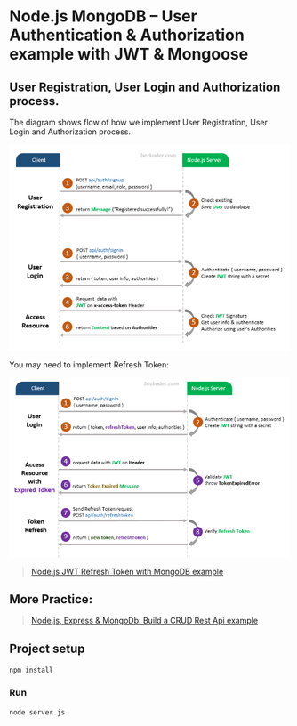 # Node.js MongoDB – User Authentication & Authorization example with JWT & Mongoose

## User Registration, User Login and Authorization process.
The diagram shows flow of how we implement User Registration, User Login and Authorization process.

![jwt-token-authentication-node-js-example-flow](jwt-token-authentication-node-js-example-flow.png)

You may need to implement Refresh Token:

![jwt-refresh-token-node-js-example-flow](jwt-refresh-token-node-js-example-flow.png)

> [Node.js JWT Refresh Token with MongoDB example](https://github.com/JS-IT/jwt-refresh-token-node-js-mongodb/)

## More Practice:
> [Node.js, Express & MongoDb: Build a CRUD Rest Api example](https://github.com/JS-IT/node-express-mongodb/)

## Project setup
```
npm install
```

### Run
```
node server.js
```
